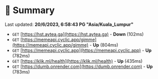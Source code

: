 # 📖 Summary
Last updated: **20/6/2023, 6:58:43 PG "Asia/Kuala_Lumpur"**

- `GET` [https://hst.aytea.ga](https://hst.aytea.ga) - **Down** (102ms)
- `GET` [https://memeapi.cyclic.app/gimme](https://memeapi.cyclic.app/gimme) - **Up** (804ms)
- `GET` [https://memeapi.cyclic.app](https://memeapi.cyclic.app) - **Up** (782ms)
- `GET` [https://klik.ml/health](https://klik.ml/health) - **Up** (435ms)
- `GET` [https://dumb.onrender.com](https://dumb.onrender.com) - **Up** (783ms)
